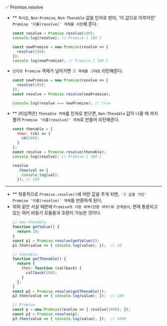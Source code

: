 ✅ Promise.resolve

* ** `즉시값`, `Non-Promise`, `Non-Thenable` 값을 인자로 받아, '이 값으로 이루어진' `Promise '이룸(resolve)' 객체를 리턴`해 준다.
  ```javascript
  const resolve = Promise.resolve(100);
  console.log(resolve); // Promise { 100 }

  const newPromise = new Promise(resolve => {
    resolve(100);
  });
  console.log(newPromise); // Promise { 100 }
  ```
* `인자로 Promise` 객체가 넘어가면 `그 객체를 그대로` 리턴해준다.
  ```javascript
  const newPromise = new Promise(resolve => {
    resolve(100);
  });
  const resolve = Promise.resolve(newPromise);

  console.log(resolve === newPromise); // true
  ```
* ** (미심쩍은) `Thenable 객체`를 인자로 받으면, `Non-Thenable` 값이 나올 때 까지 풀어 `Promise '이룸(resolve)' 객체`로 만들어 리턴해준다.
  ```javascript
  const thenable = {
    then: (cb) => {
      cb(100);
    }
  };
  const resolve = Promise.resolve(thenable);
  console.log(resolve); // Promise { 100 }

  resolve
    .then(val => {
      console.log(val);
    }); // 100
  ```

<hr />

* ** 최종적으로 `Promise.resolve()`에 어떤 값을 주게 되면, `'그 값을 가진' Promise '이룸(resolve)' 객체`를 반환하게 된다.
* 위와 같은 사실 때문에 `Promise의 사용 여부(반환 여부)와 관계없이`, 현재 통용되고 있는 여러 비동기 모듈들과 호환이 가능한 것이다.
  ```js
  // non-thenable
  function getValue() {
    return 10;
  }
  const p1 = Promise.resolve(getValue());
  p1.then(value => { console.log(value); });  // 10

  // thenable
  function getThenable() {
    return {
      then: function (callback) {
        callback(100);
      }
    };
  }
  const p2 = Promise.resolve(getThenable());
  p2.then(value => { console.log(value); });  // 100

  // Promise
  const p = new Promise(resolve => { resolve(1000); });
  const p3 = Promise.resolve(p);
  p3.then(value => { console.log(value); });  // 1000
  ```
